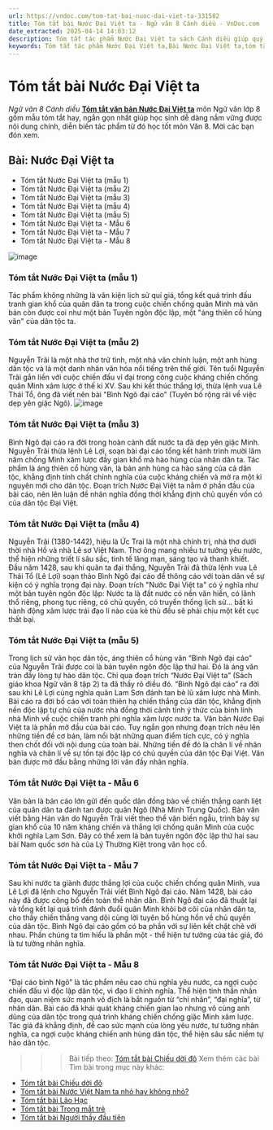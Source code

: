 ```yaml
---
url: https://vndoc.com/tom-tat-bai-nuoc-dai-viet-ta-331582
title: Tóm tắt bài Nước Đại Việt ta - Ngữ văn 8 Cánh diều - VnDoc.com
date_extracted: 2025-04-14 14:03:12
description: Tóm tắt tác phẩm Nước Đại Việt ta sách Cánh diều giúp quý thầy cô giáo và các bạn học sinh có thêm tài liệu tham khảo.
keywords: Tóm tắt tác phẩm Nước Đại Việt ta,Bài Nước Đại Việt ta,tóm tắt Nước Đại Việt ta,Tóm tắt văn bản Nước Đại Việt ta,học tốt ngữ văn lớp 8,ngữ văn 8,ngữ văn 8 Cánh diều,ngữ văn lớp 8,văn 8 Cánh diều,tóm tắt ngữ văn 8 CD
---
```


# Tóm tắt bài Nước Đại Việt ta
 _Ngữ văn 8 Cánh diều_
[**Tóm tắt văn bản Nước Đại Việt ta**](<https://vndoc.com/tom-tat-bai-nuoc-dai-viet-ta-331582>) môn Ngữ văn lớp 8 gồm mẫu tóm tắt hay, ngắn gọn nhất giúp học sinh dễ dàng nắm vững được nội dung chính, diễn biến tác phẩm từ đó học tốt môn Văn 8. Mời các bạn đón xem.
## Bài: **Nước Đại Việt ta**
  * Tóm tắt Nước Đại Việt ta \(mẫu 1\)
  * Tóm tắt Nước Đại Việt ta \(mẫu 2\)
  * Tóm tắt Nước Đại Việt ta \(mẫu 3\)
  * Tóm tắt Nước Đại Việt ta \(mẫu 4\)
  * Tóm tắt Nước Đại Việt ta \(mẫu 5\)
  * Tóm tắt Nước Đại Việt ta - Mẫu 6
  * Tóm tắt Nước Đại Việt ta - Mẫu 7
  * Tóm tắt Nước Đại Việt ta - Mẫu 8

![image](https://i.vdoc.vn/data/image/2024/11/16/abs-nuoc-dai-viet-ta.png)
### **Tóm tắt Nước Đại Việt ta \(mẫu 1\)**
Tác phẩm không những là văn kiện lịch sử quí giá, tổng kết quá trình đấu tranh gian khổ của quân dân ta trong cuộc chiến chống quân Minh mà văn bản còn được coi như một bản Tuyên ngôn độc lập, một "áng thiên cổ hùng văn" của dân tộc ta.
### **Tóm tắt Nước Đại Việt ta \(mẫu 2\)**
Nguyễn Trãi là một nhà thơ trữ tình, một nhà văn chính luận, một anh hùng dân tộc và là một danh nhân văn hóa nổi tiếng trên thế giới. Tên tuổi Nguyễn Trãi gắn liền với cuộc chiến đấu vĩ đại trong công cuộc kháng chiến chống quân Minh xâm lược ở thế kỉ XV. Sau khi kết thúc thắng lợi, thừa lệnh vua Lê Thái Tổ, ông đã viết nên bài "Bình Ngô đại cáo" \(Tuyên bố rộng rãi về việc dẹp yên giặc Ngô\).
![image](https://i.vdoc.vn/data/image/2024/11/16/untitled-1632825442.png)
### **Tóm tắt Nước Đại Việt ta \(mẫu 3\)**
Bình Ngô đại cáo ra đời trong hoàn cảnh đất nước ta đã dẹp yên giặc Minh. Nguyễn Trãi thừa lệnh Lê Lợi, soạn bài đại cáo tổng kết hành trình mười lăm năm chống Minh xâm lược đầy gian khổ mà hào hùng của nhân dân ta. Tác phẩm là áng thiên cổ hùng văn, là bản anh hùng ca hào sảng của cả dân tộc, khẳng định tính chất chính nghĩa của cuộc kháng chiến và mở ra một kỉ nguyên mới cho dân tộc. Đoạn trích Nước Đại Việt ta nằm ở phần đầu của bài cáo, nên lên luận đề nhân nghĩa đồng thời khẳng định chủ quyền vốn có của dân tộc Đại Việt.
### **Tóm tắt Nước Đại Việt ta \(mẫu 4\)**
Nguyễn Trãi \(1380-1442\), hiệu là Ức Trai là một nhà chính trị, nhà thơ dưới thời nhà Hồ và nhà Lê sơ Việt Nam. Thơ ông mang nhiều tư tưởng yêu nước, thể hiện những triết lí sâu sắc, tinh tế lãng mạn, sáng tạo và thanh khiết. Đầu năm 1428, sau khi quân ta đại thắng, Nguyễn Trãi đã thừa lệnh vua Lê Thái Tổ \(Lê Lợi\) soạn thảo Bình Ngô đại cáo để thông cáo với toàn dân về sự kiện có ý nghĩa trọng đại này. Đoạn trích "Nước Đại Việt ta" có ý nghĩa như một bản tuyên ngôn độc lập: Nước ta là đất nước có nền văn hiến, có lãnh thổ riêng, phong tục riêng, có chủ quyền, có truyền thống lịch sử… bất kì hành động xâm lược trái đạo lí nào của kẻ thù đều sẽ phải chịu một kết cục thất bại.
### **Tóm tắt Nước Đại Việt ta \(mẫu 5\)**
Trong lịch sử văn học dân tộc, áng thiên cổ hùng văn “Bình Ngô đại cáo” của Nguyễn Trãi được coi là bản tuyên ngôn độc lập thứ hai. Đó là áng văn tràn đầy lòng tự hào dân tộc. Chỉ qua đoạn trích “Nước Đại Việt ta” \(Sách giáo khoa Ngữ văn 8 tập 2\) ta đã thấy rõ điều đó. “Bình Ngô đại cáo” ra đời sau khi Lê Lợi cùng nghĩa quân Lam Sơn đánh tan bè lũ xâm lược nhà Minh. Bài cáo ra đời bố cáo với toàn thiên hạ chiến thắng của dân tộc, khẳng định nền độc lập tự chủ của nước nhà đồng thời cảnh tỉnh ý thức của binh lính nhà Minh về cuộc chiến tranh phi nghĩa xâm lược nước ta. Văn bản Nước Đại Việt ta là phần mở đầu của bài cáo. Tuy ngắn gọn nhưng đoạn trích nêu lên những tiền đề cơ bản, làm nổi bật những quan điểm tích cực, có ý nghĩa then chốt đối với nội dung của toàn bài. Những tiền đề đó là chân lí về nhân nghĩa và chân lí về sự tồn tại độc lập có chủ quyền của dân tộc Đại Việt. Văn bản được mở đầu bằng những lời văn đầy nhân nghĩa.
### **Tóm tắt Nước Đại Việt ta - Mẫu 6**
Văn bản là bản cáo lớn gửi đến quốc dân đồng bào về chiến thắng oanh liệt của quân dân ta đánh tan được quân Ngô \(Nhà Minh Trung Quốc\). Bản văn viết bằng Hán văn do Nguyễn Trãi viết theo thể văn biền ngẫu, trình bày sự gian khổ của 10 năm kháng chiến và thắng lợi chống quân Minh của cuộc khởi nghĩa Lam Sơn. Đây có thể xem là bản tuyên ngôn độc lập thứ hai sau bài Nam quốc sơn hà của Lý Thường Kiệt trong văn học cổ.
### **Tóm tắt Nước Đại Việt ta - Mẫu 7**
Sau khi nước ta giành được thắng lợi của cuộc chiến chống quân Minh, vua Lê Lợi đã lệnh cho Nguyễn Trãi viết Bình Ngô đại cáo. Năm 1428, bài cáo này đã được công bố đến toàn thể nhân dân. Bình Ngô đại cáo đã thuật lại và tổng kết lại quá trình đánh đuổi quân Minh khỏi bờ cõi của nhân dân ta, cho thấy chiến thắng vang dội cùng lời tuyên bố hùng hồn về chủ quyền của dân tộc. Bình Ngô đại cáo gồm có ba phần với sự liên kết chặt chẽ với nhau. Phần chúng ta tìm hiểu là phần một - thể hiện tư tưởng của tác giả, đó là tư tưởng nhân nghĩa.
### **Tóm tắt Nước Đại Việt ta - Mẫu 8**
“Đại cáo bình Ngô” là tác phẩm nêu cao chủ nghĩa yêu nước, ca ngợi cuộc chiến đấu vì độc lập dân tộc, vì đạo lí chính nghĩa. Thể hiện tinh thần nhân đạo, quan niệm sức mạnh vô địch là bắt nguồn từ “chí nhân”, “đại nghĩa”, từ nhân dân. Bài cáo đã khái quát kháng chiến gian lao nhưng vô cùng anh dũng của dân tộc trong quá trình kháng chiến chống giặc Minh xâm lược. Tác giả đã khẳng định, đề cao sức mạnh của lòng yêu nước, tư tưởng nhân nghĩa, ca ngợi cuộc kháng chiến anh hùng dân tộc, thể hiện sâu sắc niềm tự hào dân tộc.
>>> Bài tiếp theo: [Tóm tắt bài Chiếu dời đô](<https://vndoc.com/tom-tat-tac-pham-chieu-doi-do-331583>)
Xem thêm các bài Tìm bài trong mục này khác:
  * [Tóm tắt bài Chiếu dời đô](</tom-tat-tac-pham-chieu-doi-do-331583>)
  * [Tóm tắt bài Nước Việt Nam ta nhỏ hay không nhỏ?](</tom-tat-bai-nuoc-viet-nam-ta-nho-hay-khong-nho-331585>)
  * [Tóm tắt bài Lão Hạc](</tom-tat-bai-lao-hac-331588>)
  * [Tóm tắt bài Trong mắt trẻ](</tom-tat-bai-trong-mat-tre-331589>)
  * [Tóm tắt bài Người thầy đầu tiên](</tom-tat-bai-nguoi-thay-dau-tien-331591>)

